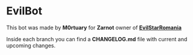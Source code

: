 # EvilBot

This bot was made by **M0rtuary** for **Zarnot** owner of [**EvilStarRomania**](https://www.twitch.tv/evilstarromania)

Inside each branch you can find a **CHANGELOG.md** file with current and upcoming changes.
